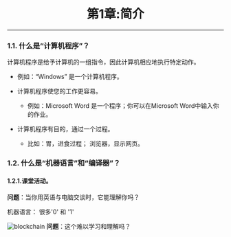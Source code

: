 # <center>第1章:简介</center>
---

### 1.1. 什么是“计算机程序”？
计算机程序是给予计算机的一组指令，因此计算机相应地执行特定动作。
- 例如：“Windows” 是一个计算机程序。
+ 计算机程序使您的工作更容易。
   
   - 例如：Microsoft Word 是一个程序；你可以在Microsoft Word中输入你的作业。
* 计算机程序有目的，通过一个过程。
   
   - 比如：胃，进食过程； 浏览器，显示网页。

### 1.2. 什么是“机器语言”和“编译器”？
#### 1.2.1.课堂活动。 

**问题**：当你用英语与电脑交谈时，它能理解你吗？

机器语言：
很多'0' 和 '1'

![blockchain](http://legendary.cdn.play8.io/learnpython/img/day1/1.2.1.png "机器言语") **问题**：这个难以学习和理解吗？



